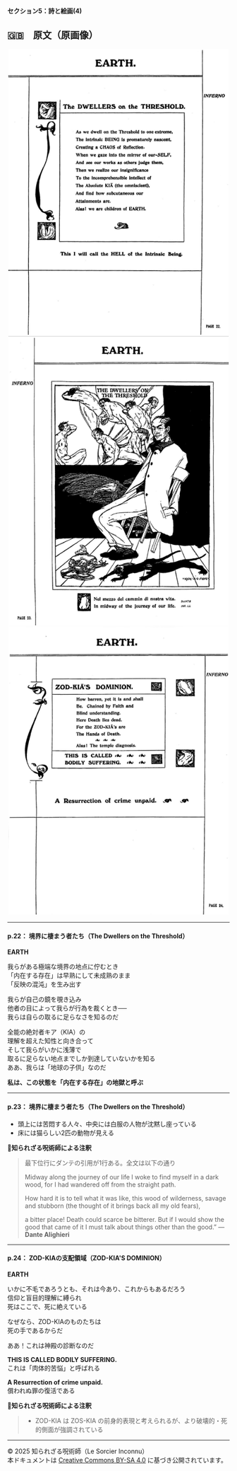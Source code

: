 #### セクション5：詩と絵画(4)

## 🇬🇧　原文（原画像）

<div align="center">
 <img src="if22.png" width="500"><br>
 <img src="if23.png" width="500"><br>
 <img src="if24.png" width="500"><br>
</div>

---

#### p.22： 境界に棲まう者たち（The Dwellers on the Threshold）

**EARTH**  

我らがある極端な境界の地点に佇むとき  
「内在する存在」は早熟にして未成熟のまま  
「反映の混沌」を生み出す  

我らが自己の鏡を覗き込み  
他者の目によって我らが行為を裁くとき──  
我らは自らの取るに足らなさを知るのだ  

全能の絶対者キア（KIA）の  
理解を超えた知性と向き合って  
そして我らがいかに浅薄で  
取るに足らない地点までしか到達していないかを知る  
ああ、我らは「地球の子供」なのだ  

**私は、この状態を「内在する存在」の地獄と呼ぶ**

---

#### p.23： 境界に棲まう者たち（The Dwellers on the Threshold）

- 頭上には苦悶する人々、中央には白服の人物が沈黙し座っている
- 床には猫らしい2匹の動物が見える

**🐌知られざる呪術師による注釈**
>最下位行にダンテの引用が1行ある。全文は以下の通り
>
>Midway along the journey of our life
>I woke to find myself in a dark wood,
>for I had wandered off from the straight path.
>
>How hard it is to tell what it was like,
>this wood of wilderness, savage and stubborn
>(the thought of it brings back all my old fears),
>
>a bitter place! Death could scarce be bitterer.
>But if I would show the good that came of it
>I must talk about things other than the good.”
>― **Dante Alighieri**

---

#### p.24： ZOD-KIAの支配領域（ZOD-KIA'S DOMINION）

**EARTH**  

いかに不毛であろうとも、それは今あり、これからもあるだろう  
信仰と盲目的理解に縛られ  
死はここで、死に絶えている  

なぜなら、ZOD-KIAのものたちは  
死の手であるからだ  

ああ！これは神殿の診断なのだ  

**THIS IS CALLED BODILY SUFFERING.**  
これは「肉体的苦悩」と呼ばれる  

**A Resurrection of crime unpaid.**  
償われぬ罪の復活である

**🐌知られざる呪術師による注釈**
>- ZOD-KIA は ZOS-KIA の前身的表現と考えられるが、より破壊的・死的側面が強調されている

---

© 2025 知られざる呪術師（Le Sorcier Inconnu）  
本ドキュメントは [Creative Commons BY-SA 4.0](https://creativecommons.org/licenses/by-sa/4.0/deed.ja) に基づき公開されています。
